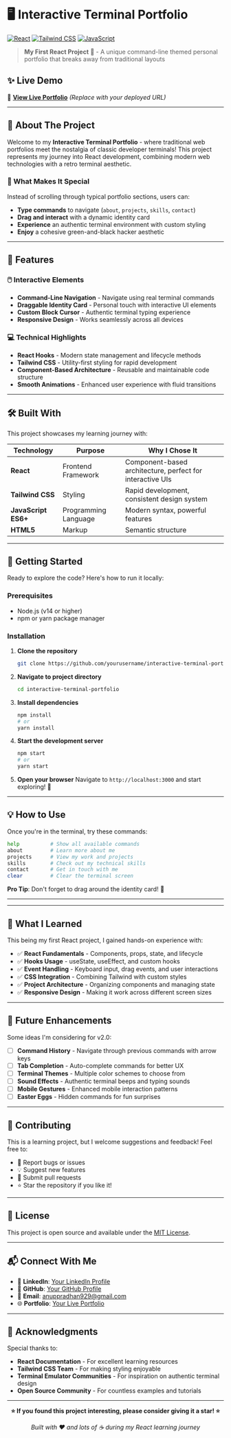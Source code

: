 # 🖥️ Interactive Terminal Portfolio

[![React](https://img.shields.io/badge/React-18.x-61DAFB?style=for-the-badge&logo=react&logoColor=white)](https://reactjs.org/)
[![Tailwind CSS](https://img.shields.io/badge/Tailwind_CSS-3.x-38B2AC?style=for-the-badge&logo=tailwind-css&logoColor=white)](https://tailwindcss.com/)
[![JavaScript](https://img.shields.io/badge/JavaScript-ES6+-F7DF1E?style=for-the-badge&logo=javascript&logoColor=black)](https://developer.mozilla.org/en-US/docs/Web/JavaScript)

> **My First React Project** 🚀 - A unique command-line themed personal portfolio that breaks away from traditional layouts

## ✨ Live Demo

🔗 **[View Live Portfolio](https://your-portfolio-url.com)** *(Replace with your deployed URL)*

---

## 📖 About The Project

Welcome to my **Interactive Terminal Portfolio** - where traditional web portfolios meet the nostalgia of classic developer terminals! This project represents my journey into React development, combining modern web technologies with a retro terminal aesthetic.

### 🎯 What Makes It Special

Instead of scrolling through typical portfolio sections, users can:
- **Type commands** to navigate (`about`, `projects`, `skills`, `contact`)
- **Drag and interact** with a dynamic identity card
- **Experience** an authentic terminal environment with custom styling
- **Enjoy** a cohesive green-and-black hacker aesthetic

---

## 🎨 Features

### 🖱️ Interactive Elements
- **Command-Line Navigation** - Navigate using real terminal commands
- **Draggable Identity Card** - Personal touch with interactive UI elements  
- **Custom Block Cursor** - Authentic terminal typing experience
- **Responsive Design** - Works seamlessly across all devices

### 💻 Technical Highlights
- **React Hooks** - Modern state management and lifecycle methods
- **Tailwind CSS** - Utility-first styling for rapid development
- **Component-Based Architecture** - Reusable and maintainable code structure
- **Smooth Animations** - Enhanced user experience with fluid transitions

---

## 🛠️ Built With

This project showcases my learning journey with:

| Technology | Purpose | Why I Chose It |
|------------|---------|---------------|
| **React** | Frontend Framework | Component-based architecture, perfect for interactive UIs |
| **Tailwind CSS** | Styling | Rapid development, consistent design system |
| **JavaScript ES6+** | Programming Language | Modern syntax, powerful features |
| **HTML5** | Markup | Semantic structure |

---

## 🚀 Getting Started

Ready to explore the code? Here's how to run it locally:

### Prerequisites
- Node.js (v14 or higher)
- npm or yarn package manager

### Installation

1. **Clone the repository**
   ```bash
   git clone https://github.com/yourusername/interactive-terminal-portfolio.git
   ```

2. **Navigate to project directory**
   ```bash
   cd interactive-terminal-portfolio
   ```

3. **Install dependencies**
   ```bash
   npm install
   # or
   yarn install
   ```

4. **Start the development server**
   ```bash
   npm start
   # or
   yarn start
   ```

5. **Open your browser**
   Navigate to `http://localhost:3000` and start exploring! 🎉

---

## 💡 How to Use

Once you're in the terminal, try these commands:

```bash
help          # Show all available commands
about         # Learn more about me
projects      # View my work and projects  
skills        # Check out my technical skills
contact       # Get in touch with me
clear         # Clear the terminal screen
```

**Pro Tip**: Don't forget to drag around the identity card! 🎯

---

---

## 🎯 What I Learned

This being my first React project, I gained hands-on experience with:

- ✅ **React Fundamentals** - Components, props, state, and lifecycle
- ✅ **Hooks Usage** - useState, useEffect, and custom hooks
- ✅ **Event Handling** - Keyboard input, drag events, and user interactions
- ✅ **CSS Integration** - Combining Tailwind with custom styles
- ✅ **Project Architecture** - Organizing components and managing state
- ✅ **Responsive Design** - Making it work across different screen sizes

---

## 🚧 Future Enhancements

Some ideas I'm considering for v2.0:

- [ ] **Command History** - Navigate through previous commands with arrow keys
- [ ] **Tab Completion** - Auto-complete commands for better UX
- [ ] **Terminal Themes** - Multiple color schemes to choose from
- [ ] **Sound Effects** - Authentic terminal beeps and typing sounds
- [ ] **Mobile Gestures** - Enhanced mobile interaction patterns
- [ ] **Easter Eggs** - Hidden commands for fun surprises

---

## 🤝 Contributing

This is a learning project, but I welcome suggestions and feedback! Feel free to:

- 🐛 Report bugs or issues
- 💡 Suggest new features  
- 🔧 Submit pull requests
- ⭐ Star the repository if you like it!

---

## 📝 License

This project is open source and available under the [MIT License](LICENSE).

---

## 📬 Connect With Me

- 💼 **LinkedIn**: [Your LinkedIn Profile](https://www.linkedin.com/in/anup-pradhan77)
- 🐙 **GitHub**: [Your GitHub Profile](https://github.com/M0rs-Ruki) 
- 📧 **Email**: anuppradhan929@gmail.com
- 🌐 **Portfolio**: [Your Live Portfolio](https://morscode.site/)

---

## 🙏 Acknowledgments

Special thanks to:
- **React Documentation** - For excellent learning resources
- **Tailwind CSS Team** - For making styling enjoyable
- **Terminal Emulator Communities** - For inspiration on authentic terminal design
- **Open Source Community** - For countless examples and tutorials

---

<div align="center">

**⭐ If you found this project interesting, please consider giving it a star! ⭐**

*Built with ❤️ and lots of ☕ during my React learning journey*

</div>
